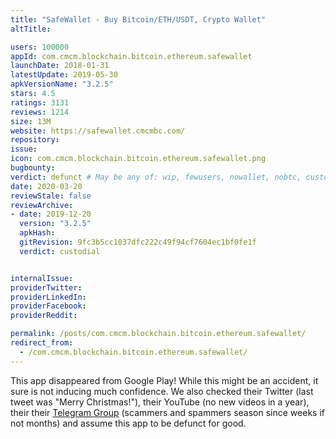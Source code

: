```yaml
---
title: "SafeWallet - Buy Bitcoin/ETH/USDT, Crypto Wallet"
altTitle: 

users: 100000
appId: com.cmcm.blockchain.bitcoin.ethereum.safewallet
launchDate: 2018-01-31
latestUpdate: 2019-05-30
apkVersionName: "3.2.5"
stars: 4.5
ratings: 3131
reviews: 1214
size: 13M
website: https://safewallet.cmcmbc.com/
repository: 
issue: 
icon: com.cmcm.blockchain.bitcoin.ethereum.safewallet.png
bugbounty: 
verdict: defunct # May be any of: wip, fewusers, nowallet, nobtc, custodial, nosource, nonverifiable, verifiable, bounty
date: 2020-03-20
reviewStale: false
reviewArchive:
- date: 2019-12-20
  version: "3.2.5"
  apkHash: 
  gitRevision: 9fc3b5cc1037dfc222c49f94cf7604ec1bf0fe1f
  verdict: custodial


internalIssue: 
providerTwitter: 
providerLinkedIn: 
providerFacebook: 
providerReddit: 

permalink: /posts/com.cmcm.blockchain.bitcoin.ethereum.safewallet/
redirect_from:
  - /com.cmcm.blockchain.bitcoin.ethereum.safewallet/
---
```



This app disappeared from Google Play! While this might be an
accident, it sure is not inducing much confidence. We also checked their Twitter
(last tweet was "Merry Christmas!"), their YouTube (no new videos in a year),
their their [Telegram Group](https://web.telegram.org/#/im?p=@safewalletgroup)
(scammers and spammers season since weeks if not months) and assume this app
to be defunct for good.